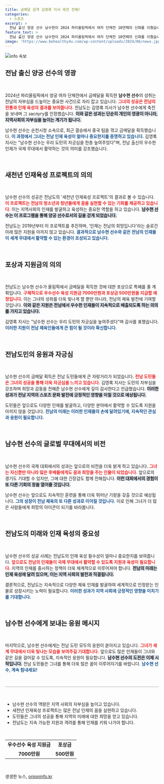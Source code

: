 ```yaml
---
title: 금메달 감격 김영록 지사 축전 전해!
categories:
  - 스포츠
excerpt: >
  전남 출신 양궁 선수 남수현이 2024 파리올림픽에서 여자 단체전 10연패의 신화를 이뤘습니다! 김영록 지사는 그녀의 성과를 축하하며 도민의 자긍심을 높였습니다. 전남의 인재육성 프로젝트가 꽃을 피운 순간을 당신도 확인하세요!
feature_text: >
  전남 출신 양궁 선수 남수현이 2024 파리올림픽에서 여자 단체전 10연패의 신화를 이뤘습니다! 김영록 지사는 그녀의 성과를 축하하며 도민의 자긍심을 높였습니다. 전남의 인재육성 프로젝트가 꽃을 피운 순간을 당신도 확인하세요!
image: 'https://www.behealthy4u.com/wp-content/uploads/2024/06/news.jpg'
---
```


<p><img src="https://www.behealthy4u.com/wp-content/uploads/2024/06/news.jpg" alt="info 속보" /></p>

<h2 data-ke-size="size26">전남 출신 양궁 선수의 영광</h2>

<p data-ke-size="size16">&nbsp;</p>

<p>2024년 파리올림픽에서 양궁 여자 단체전에서 금메달을 획득한 <b>남수현 선수</b>의 성취는 전남의 자부심을 드높이는 중요한 사건으로 자리 잡고 있습니다. <b><span style="color: #ee2323;">그녀의 성공은 전남의 전통과 인재 육성의 결과를 보여줍니다.</span></b> 전남도는 김영록 지사가 남수현 선수에게 축전을 보내며 그 заслугу를 인정했습니다. <b><span style="background-color: #21538527;">이와 같은 성과는 단순히 개인의 영광이 아니라, 지역사회의 자부심을 높이는 계기가 됩니다.</span></b></p>

<p>남수현 선수는 순천시청 소속으로, 최근 결승에서 중국 팀을 꺾고 금메달을 획득했습니다. <b><span style="color: #1a5490;">이 과정에서 그녀는 전남 인재 육성이 얼마나 중요한지를 증명하고 있습니다.</span></b> 김영록 지사는 "남수현 선수는 우리 도민의 자긍심을 한층 높여주었다"며, 전남 출신의 우수한 인재가 국제 무대에서 활약하는 것의 의미를 강조했습니다.</p>

<p data-ke-size="size16">&nbsp;</p>

<h2 data-ke-size="size26">새천년 인재육성 프로젝트의 의의</h2>

<p data-ke-size="size16">&nbsp;</p>

<p>남수현 선수의 성공은 전남도의 '새천년 인재육성 프로젝트'의 결과로 볼 수 있습니다. <b><span style="color: #ee2323;">이 프로젝트는 전남의 청소년과 청년들에게 꿈을 실현할 수 있는 기회를 제공하고 있습니다.</span></b> 이는 지역사회의 인재를 발굴하고 육성하는 중요한 역할을 하고 있습니다. <b><span style="background-color: #21538527;">남수현 선수는 이 프로그램을 통해 양궁 선수로서의 길을 걷게 되었습니다.</span></b></p>

<p>전남도는 2019년부터 이 프로젝트를 추진하며, '인재는 전남의 희망입니다'라는 슬로건 아래 많은 지원을 아끼지 않고 있습니다. <b><span style="color: #1a5490;">결과적으로 남수현 선수와 같은 전남의 인재들이 세계 무대에서 활약할 수 있는 환경이 조성되고 있습니다.</span></b></p>

<p data-ke-size="size16">&nbsp;</p>

<h2 data-ke-size="size26">포상과 지원금의 의의</h2>

<p data-ke-size="size16">&nbsp;</p>

<p>전남도는 남수현 선수가 올림픽에서 금메달을 획득한 것에 대한 포상으로 특혜를 줄 계획입니다. <b><span style="color: #ee2323;">구체적으로 우수선수 육성 지원금 7000만원과 포상금 500만원을 지급할 예정입니다.</span></b> 이는 그녀의 성취를 더욱 빛나게 할 뿐만 아니라, 전남의 체육 발전에 기여할 것입니다. <b><span style="background-color: #21538527;">이와 같은 지원은 전남에서 우수한 인재들이 지속적으로 배출되도록 하는 의의를 가지고 있습니다.</span></b></p>

<p>김영록 지사는 "남수현 선수는 우리 도민의 자긍심을 높여주셨다"며 감사를 표했습니다. <b><span style="color: #1a5490;">이러한 지원이 전남 체육인들에게 큰 힘이 될 것이라 확신합니다.</span></b></p>

<p data-ke-size="size16">&nbsp;</p>

<h2 data-ke-size="size26">전남도민의 응원과 자긍심</h2>

<p data-ke-size="size16">&nbsp;</p>

<p>남수현 선수의 금메달 획득은 전남 도민들에게 큰 자랑거리가 되었습니다. <b><span style="color: #ee2323;">전남 도민들은 그녀의 성공을 통해 더욱 자긍심을 느끼고 있습니다.</span></b> 김영록 지사는 도민의 자부심을 강조하며 희망과 감동을 전해준 남수현 선수에게 깊이 감사한다고 언급했습니다. <b><span style="background-color: #21538527;">이러한 성과가 전남 지역의 스포츠 문화 발전에 긍정적인 영향을 미칠 것으로 예상됩니다.</span></b></p>

<p>도민들은 앞으로도 다양한 인재를 발굴하고, 다양한 분야에서 활약할 수 있도록 지원을 아끼지 않을 것입니다. <b><span style="color: #1a5490;">전남의 미래는 이러한 인재들의 손에 달려있기에, 지속적인 관심과 응원이 필요합니다.</span></b></p>

<p data-ke-size="size16">&nbsp;</p>

<h2 data-ke-size="size26">남수현 선수의 글로벌 무대에서의 비전</h2>

<p data-ke-size="size16">&nbsp;</p>

<p>남수현 선수의 국제 대회에서의 성과는 앞으로의 비전을 더욱 밝게 하고 있습니다. <b><span style="color: #ee2323;">그녀는 자신뿐만 아니라 많은 후배들에게도 꿈과 희망을 주는 인물이 되었습니다.</span></b> 앞으로의 경기도 기대할 수 있지만, 그에 대한 긴장감도 함께 전해집니다. <b><span style="background-color: #21538527;">이런 대회에서의 경험이 또 다른 기회의 창을 열어줄 것입니다.</span></b></p>

<p>남수현 선수는 앞으로도 지속적인 훈련을 통해 더욱 뛰어난 기량을 갖출 것으로 예상됩니다. <b><span style="color: #1a5490;">그의 성장이 전남 체육의 또 다른 성과로 이어질 것입니다.</span></b> 이로 인해 그녀가 더 많은 사람들에게 희망의 아이콘이 되기를 바라봅니다.</p>

<p data-ke-size="size16">&nbsp;</p>

<h2 data-ke-size="size26">전남도의 미래와 인재 육성의 중요성</h2>

<p data-ke-size="size16">&nbsp;</p>

<p>남수현 선수의 성공 사례는 전남도의 인재 육성 필수성이 얼마나 중요한지를 보여줍니다. <b><span style="color: #ee2323;">앞으로도 전남의 인재들이 국제 무대에서 활약할 수 있도록 지원과 육성이 필요합니다.</span></b> 지역의 인재를 중시하는 정책이 더욱 체계적으로 이루어져야 합니다. <b><span style="background-color: #21538527;">전남의 미래는 인재 육성에 달려 있으며, 이는 지역 사회의 발전과 직결됩니다.</span></b></p>

<p>결론적으로, 전남도는 지속적으로 다양한 체육 인재를 발굴하여 세계적으로 인정받는 인물로 성장시키는 노력이 필요합니다. <b><span style="color: #1a5490;">이러한 성과가 지역 사회에 긍정적인 영향을 미치기를 기대합니다.</span></b></p>

<p data-ke-size="size16">&nbsp;</p>

<h2 data-ke-size="size26">남수현 선수에게 보내는 응원 메시지</h2>

<p data-ke-size="size16">&nbsp;</p>

<p>마지막으로, 남수현 선수에게는 전남 도민 모두의 응원이 쏟아지고 있습니다. <b><span style="color: #ee2323;">그녀가 세계 무대에서 더욱 빛나는 모습을 보여주길 기대합니다.</span></b> 앞으로도 많은 인재들이 그녀와 같은 길을 걸어갈 수 있도록, 지속적인 응원이 필요합니다. <b><span style="background-color: #21538527;">남수현 선수의 도전은 이제 시작입니다.</span></b> 전남 도민들은 그녀를 통해 더욱 많은 꿈이 이루어지기를 바랍니다. <b><span style="color: #1a5490;">남수현 선수, 계속 힘내세요!</span></b></p>

<p data-ke-size="size16">&nbsp;</p>

<hr style="height:2px; border:none; background-color:#ccc;">

<p data-ke-size="size16">&nbsp;</p>

<ul>
    <li>남수현 선수의 역량은 지역 사회의 자부심을 높이고 있습니다.</li>
    <li>새천년 인재육성 프로젝트는 많은 전남 인재의 꿈을 실현하고 있습니다.</li>
    <li>도민들은 그녀의 성공을 통해 지역의 미래에 대한 희망을 얻고 있습니다.</li>
    <li>전남도는 지속 가능한 지원과 격려를 통해 인재를 키워 나가야 합니다.</li>
</ul>

<p data-ke-size="size16">&nbsp;</p>

<table style="border-collapse: collapse; width: 100%;">
    <tr>
        <td style="text-align: center; height: 17px;"><b>우수선수 육성 지원금</b></td>
        <td style="text-align: center; height: 17px;"><b>포상금</b></td>
    </tr>
    <tr>
        <td style="text-align: center; height: 17px;"><b>7000만원</b></td>
        <td style="text-align: center; height: 17px;"><b>500만원</b></td>
    </tr>
</table>

<p data-ke-size="size16">&nbsp;</p>
생생한 뉴스, <a href="https://onioninfo.kr" rel="dofollow">onioninfo.kr</a>


